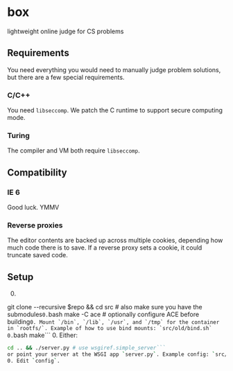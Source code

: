 # box
lightweight online judge for CS problems
## Requirements
You need everything you would need to manually judge problem solutions, but there are a few special requirements.
### C/C++
You need `libseccomp`. We patch the C runtime to support secure computing mode.
### Turing
The compiler and VM both require `libseccomp`.
## Compatibility
### IE 6
Good luck. YMMV
### Reverse proxies
The editor contents are backed up across multiple cookies, depending how much code there is to save. If a reverse proxy sets a cookie, it could truncate saved code.
## Setup
0. ```bash
git clone --recursive $repo && cd src # also make sure you have the submodules```
0. ```bash
make -C ace # optionally configure ACE before building```
0. Mount `/bin`, `/lib`, `/usr`, and `/tmp` for the container in `rootfs/`. Example of how to use bind mounts: `src/old/bind.sh`
0. ```bash
make```
0. Either:
```bash
cd .. && ./server.py # use wsgiref.simple_server```
or point your server at the WSGI app `server.py`. Example config: `src/wsgi-scriptalias-box.conf.sample`
0. Edit `config`.
